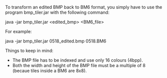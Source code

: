 To transform an edited BMP back to BM6 format, you simply have to use the program bmp_tiler.jar with the following command:

java -jar bmp_tiler.jar <edited_bmp> <BM6_file>

For example:

java -jar bmp_tiler.jar 0518_edited.bmp 0518.BM6


Things to keep in mind:
- The BMP file has to be indexed and use only 16 colours (4bpp).
- Both the width and height of the BMP file must be a multiple of 8 (becaue tiles inside a BM6 are 8x8).